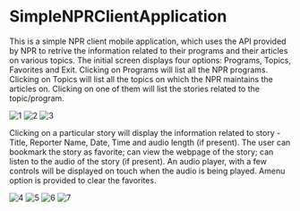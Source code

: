 # SimpleNPRClientApplication

This is a simple NPR client mobile application, which uses the API provided by NPR to retrive the information related to their programs and their articles on various topics. The initial screen displays four options: Programs, Topics, Favorites and Exit.
Clicking on Programs will list all the NPR programs. Clicking on Topics will list all the topics on which the NPR maintains the articles on. Clicking on one of them will list the stories related to the topic/program.

![1](https://cloud.githubusercontent.com/assets/8630568/13484021/f91b194c-e0c7-11e5-894c-056dbc56de4f.PNG)
 ![2](https://cloud.githubusercontent.com/assets/8630568/13484020/f918e686-e0c7-11e5-99b9-e502cb0b5f52.PNG)
 ![3](https://cloud.githubusercontent.com/assets/8630568/13484022/f91d994c-e0c7-11e5-8ccb-74ecab496422.PNG)

Clicking on a particular story will display the information related to story - Title, Reporter Name, Date, Time and audio length (if present). The user can bookmark the story as favorite; can view the webpage of the story; can listen to the audio of the story (if present). An audio player, with a few controls will be displayed on touch when the audio is being played. Amenu option is provided to clear the favorites.

![4](https://cloud.githubusercontent.com/assets/8630568/13484023/f9205b1e-e0c7-11e5-9f86-474b5c399bed.PNG)
 ![5](https://cloud.githubusercontent.com/assets/8630568/13484024/f923af58-e0c7-11e5-892f-b450637c450a.PNG)
 ![6](https://cloud.githubusercontent.com/assets/8630568/13484025/f9273ede-e0c7-11e5-942e-5a9465dc5584.PNG)
 ![7](https://cloud.githubusercontent.com/assets/8630568/13484026/f92a3f6c-e0c7-11e5-9118-15db6744d0e3.PNG)
